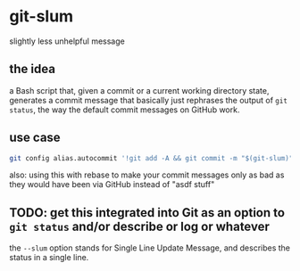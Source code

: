 # git-slum

slightly less unhelpful message

## the idea

a Bash script that, given a commit or a current working directory state, generates a commit message that basically just rephrases the output of `git status`, the way the default commit messages on GitHub work.

## use case

```sh
git config alias.autocommit '!git add -A && git commit -m "$(git-slum)"'
```

also: using this with rebase to make your commit messages only as bad as they would have been via GitHub instead of "asdf stuff"

## TODO: get this integrated into Git as an option to `git status` and/or describe or log or whatever

the `--slum` option stands for Single Line Update Message, and describes the status in a single line.
